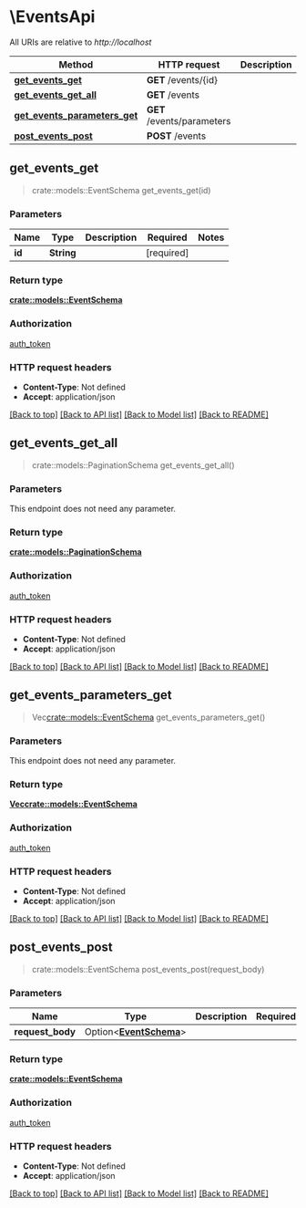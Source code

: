 # \EventsApi

All URIs are relative to *http://localhost*

Method | HTTP request | Description
------------- | ------------- | -------------
[**get_events_get**](EventsApi.md#get_events_get) | **GET** /events/{id} | 
[**get_events_get_all**](EventsApi.md#get_events_get_all) | **GET** /events | 
[**get_events_parameters_get**](EventsApi.md#get_events_parameters_get) | **GET** /events/parameters | 
[**post_events_post**](EventsApi.md#post_events_post) | **POST** /events | 



## get_events_get

> crate::models::EventSchema get_events_get(id)


### Parameters


Name | Type | Description  | Required | Notes
------------- | ------------- | ------------- | ------------- | -------------
**id** | **String** |  | [required] |

### Return type

[**crate::models::EventSchema**](EventSchema.md)

### Authorization

[auth_token](../README.md#auth_token)

### HTTP request headers

- **Content-Type**: Not defined
- **Accept**: application/json

[[Back to top]](#) [[Back to API list]](../README.md#documentation-for-api-endpoints) [[Back to Model list]](../README.md#documentation-for-models) [[Back to README]](../README.md)


## get_events_get_all

> crate::models::PaginationSchema get_events_get_all()


### Parameters

This endpoint does not need any parameter.

### Return type

[**crate::models::PaginationSchema**](PaginationSchema.md)

### Authorization

[auth_token](../README.md#auth_token)

### HTTP request headers

- **Content-Type**: Not defined
- **Accept**: application/json

[[Back to top]](#) [[Back to API list]](../README.md#documentation-for-api-endpoints) [[Back to Model list]](../README.md#documentation-for-models) [[Back to README]](../README.md)


## get_events_parameters_get

> Vec<crate::models::EventSchema> get_events_parameters_get()


### Parameters

This endpoint does not need any parameter.

### Return type

[**Vec<crate::models::EventSchema>**](EventSchema.md)

### Authorization

[auth_token](../README.md#auth_token)

### HTTP request headers

- **Content-Type**: Not defined
- **Accept**: application/json

[[Back to top]](#) [[Back to API list]](../README.md#documentation-for-api-endpoints) [[Back to Model list]](../README.md#documentation-for-models) [[Back to README]](../README.md)


## post_events_post

> crate::models::EventSchema post_events_post(request_body)


### Parameters


Name | Type | Description  | Required | Notes
------------- | ------------- | ------------- | ------------- | -------------
**request_body** | Option<[**EventSchema**](EventSchema.md)> |  |  |

### Return type

[**crate::models::EventSchema**](EventSchema.md)

### Authorization

[auth_token](../README.md#auth_token)

### HTTP request headers

- **Content-Type**: Not defined
- **Accept**: application/json

[[Back to top]](#) [[Back to API list]](../README.md#documentation-for-api-endpoints) [[Back to Model list]](../README.md#documentation-for-models) [[Back to README]](../README.md)

